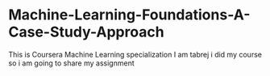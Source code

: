 # Machine-Learning-Foundations-A-Case-Study-Approach
This is Coursera Machine Learning specialization
I am tabrej i did my course so i am going to share my assignment
